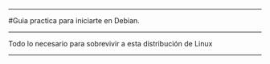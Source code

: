 
---

#Guia practica para iniciarte en Debian.

---

Todo lo necesario para sobrevivir a esta distribución de Linux


---

